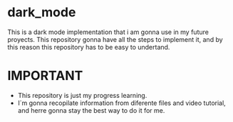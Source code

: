 # dark_mode

This is a dark mode implementation that i am gonna use in my future proyects. This repository gonna have all the steps to implement it, and by this reason this repository has to be easy to undertand.

# IMPORTANT 
- This repository is just my progress learning.
- I´m gonna recopilate information from diferente files and video tutorial, and herre gonna stay the best way to do it for me. 
